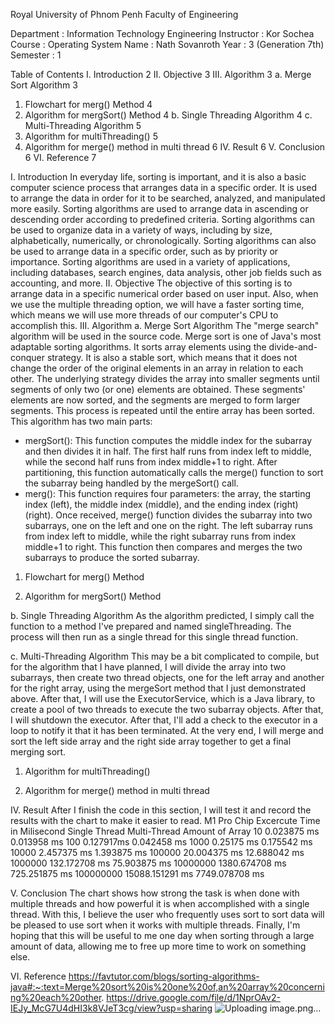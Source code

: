 Royal University of Phnom Penh
Faculty of Engineering

Department	: Information Technology Engineering
Instructor 	: Kor Sochea
Course	: Operating System 
Name	: Nath Sovanroth 
Year	: 3		(Generation 7th)
Semester 	: 1		










Table of Contents
I.	Introduction	2
II.	Objective	3
III.	Algorithm	3
a.	Merge Sort Algorithm	3
1.	Flowchart for merg() Method	4
2.	Algorithm for mergSort() Method	4
b.	Single Threading Algorithm	4
c.	Multi-Threading Algorithm	5
1.	Algorithm for multiThreading()	5
2.	Algorithm for merge() method in multi thread	6
IV.	Result	6
V.	Conclusion	6
VI.	Reference	7
















I.	Introduction
	In everyday life, sorting is important, and it is also a basic computer science process that arranges data in a specific order. It is used to arrange the data in order for it to be searched, analyzed, and manipulated more easily. Sorting algorithms are used to arrange data in ascending or descending order according to predefined criteria. Sorting algorithms can be used to organize data in a variety of ways, including by size, alphabetically, numerically, or chronologically. Sorting algorithms can also be used to arrange data in a specific order, such as by priority or importance. Sorting algorithms are used in a variety of applications, including databases, search engines, data analysis, other job fields such as accounting, and more.
II.	Objective
The objective of this sorting is to arrange data in a specific numerical order based on user input. Also, when we use the multiple threading option, we will have a faster sorting time, which means we will use more threads of our computer's CPU to accomplish this.
III.	Algorithm 
a.	Merge Sort Algorithm
The "merge search" algorithm will be used in the source code. Merge sort is one of Java's most adaptable sorting algorithms. It sorts array elements using the divide-and-conquer strategy. It is also a stable sort, which means that it does not change the order of the original elements in an array in relation to each other. The underlying strategy divides the array into smaller segments until segments of only two (or one) elements are obtained. These segments' elements are now sorted, and the segments are merged to form larger segments. This process is repeated until the entire array has been sorted.
This algorithm has two main parts:
-	mergSort(): This function computes the middle index for the subarray and then divides it in half. The first half runs from index left to middle, while the second half runs from index middle+1 to right. After partitioning, this function automatically calls the merge() function to sort the subarray being handled by the mergeSort() call.
-	merg(): This function requires four parameters: the array, the starting index (left), the middle index (middle), and the ending index (right) (right). Once received, merge() function divides the subarray into two subarrays, one on the left and one on the right. The left subarray runs from index left to middle, while the right subarray runs from index middle+1 to right. This function then compares and merges the two subarrays to produce the sorted subarray. 
1.	Flowchart for merg() Method
 
2.	Algorithm for mergSort() Method
 
b.	Single Threading Algorithm
As the algorithm predicted, I simply call the function to a method I've prepared and named singleThreading. The process will then run as a single thread for this single thread function.

c.	Multi-Threading Algorithm
This may be a bit complicated to compile, but for the algorithm that I have planned, I will divide the array into two subarrays, then create two thread objects, one for the left array and another for the right array, using the mergeSort method that I just demonstrated above. After that, I will use the ExecutorService, which is a Java library, to create a pool of two threads to execute the two subarray objects. After that, I will shutdown the executor. After that, I'll add a check to the executor in a loop to notify it that it has been terminated. At the very end, I will merge and sort the left side array and the right side array together to get a final merging sort.
1.	Algorithm for multiThreading()

2.	Algorithm for merge() method in multi thread
 
IV.	Result 
After I finish the code in this section, I will test it and record the results with the chart to make it easier to read.
M1 Pro Chip	Excercute Time in Milisecond 
	Single Thread	Multi-Thread
Amount of Array	10	0.023875 ms	0.013958 ms
	100	0.127917ms	0.042458 ms
	1000	0.25175 ms	0.175542 ms
	10000	2.457375 ms	1.393875 ms
	100000	20.004375 ms	12.688042 ms
	1000000	132.172708 ms	75.903875 ms
	10000000	1380.674708 ms	725.251875 ms
	100000000	15088.151291 ms	7749.078708 ms

V.	Conclusion
The chart shows how strong the task is when done with multiple threads and how powerful it is when accomplished with a single thread. With this, I believe the user who frequently uses sort to sort data will be pleased to use sort when it works with multiple threads. Finally, I'm hoping that this will be useful to me one day when sorting through a large amount of data, allowing me to free up more time to work on something else.

VI.	Reference 
https://favtutor.com/blogs/sorting-algorithms-java#:~:text=Merge%20sort%20is%20one%20of,an%20array%20concerning%20each%20other.
https://drive.google.com/file/d/1NprOAv2-IEJy_McG7U4dHI3k8VJeT3cg/view?usp=sharing
![Uploading image.png…]()
